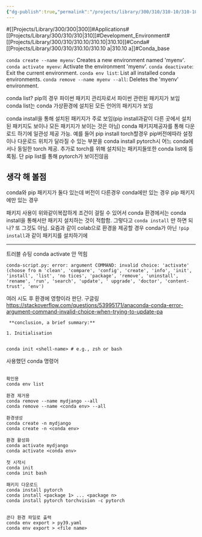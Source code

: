 ```yaml
---
{"dg-publish":true,"permalink":"/projects/library/300/310/310-10/310-10-a/","noteIcon":"0","created":"2024-03-07T10:27:36.004+09:00","updated":"2024-04-23T19:30:35.484+09:00"}
---
```


#[[Projects/Library/300/300\|300]]#Applications#[[Projects/Library/300/310/310\|310]]#Development_Environment#[[Projects/Library/300/310/310.10/310.10\|310.10]]#Conda#[[Projects/Library/300/310/310.10/310.10 a\|310.10 a]]#Conda_base



`conda create --name myenv`: Creates a new environment named 'myenv'.
`conda activate myenv`: Activate the environment 'myenv'.
`conda deactivate`: Exit the current environment.
`conda env list`: List all installed conda environments.
`conda remove --name myenv --all`: Deletes the 'myenv' environment.


conda list?
pip의 경우 파이썬 패키지 관리자로서 파이썬 관련된 패키지가 보임
conda list는 conda 가상환경에 설치된 모든 언어의 패키지가 보임

conda install을 통해 설치된 패키지가 주로 보임(pip install과같이 다른 곳에서 설치된 패키지도 보이나 모든 패키지가 보이는 것은 아님)
conda 패키지제공자를 통해 다운로드 하기에 일관성 제공 가능.
예를 들어 pip install torch할경우 pip버전에따라 설정이나 다운로드 위치가 달라질 수 있는 부분을 conda install pytorch시 어느 conda에서나 동일한 torch 제공.
추가로 torch를 위해 설치되는 패키지들또한 conda list에 등록됨. 단 pip list를 통해 pytorch가 보이진않음

## 생각 해 볼점
conda와 pip 패키지가 둘다 있는데 버전이 다른경우
conda에만 있는 경우
pip 패키지에만 있는 경우

패키지 사용이 위와같이복잡하게 조건이 걸릴 수 있어서 conda 환경에서는 conda install을 통해서만 패키지 설치하는 것이 적합함.
그렇다고 `conda install` 만 하면 되나? 또 그것도 아님. 요즘과 같이 colab으로 환경을 제공할  경우 conda가 아닌 `!pip install`과 같이 패키지를 설치하기에


---
트러블 슈팅
conda activate 안 먹힘
```
conda-script.py: error: argument COMMAND: invalid choice: 'activate' (choose fro m 'clean', 'compare', 'config', 'create', 'info', 'init', 'install', 'list', 'no tices', 'package', 'remove', 'uninstall', 'rename', 'run', 'search', 'update', ' upgrade', 'doctor', 'content-trust', 'env')
```

여러 시도 후  환경에 영향이라 판단. 구글링
https://stackoverflow.com/questions/53995171/anaconda-conda-error-argument-command-invalid-choice-when-trying-to-update-pa
```
 **conclusion, a brief summary:**

1. Initialisation


conda init <shell-name> # e.g., zsh or bash

```




사용했던 conda 명령어
```

확인용
conda env list

환경 제거용
conda remove --name mydjango --all
conda remove --name <conda env> --all

환경생성
conda create -n mydjango
conda create -n <conda env>

환경 활성화
conda activate mydjango
conda activate <conda env>

첫 시작시
conda init
conda init bash

패키지 다운로드
conda install pytorch
conda install <package 1> ... <package n>
conda install pytorch torchvision -c pytorch


콘다 환경 파일로 출력
conda env export > py39.yaml
conda env export > <file name>


```